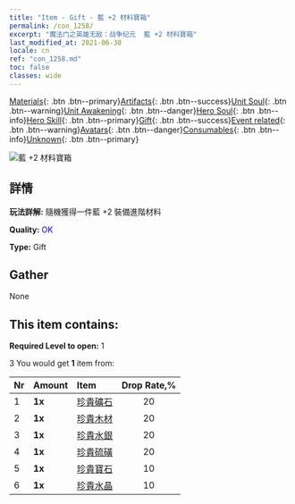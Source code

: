 ```yaml
---
title: "Item - Gift - 藍 +2 材料寶箱"
permalink: /con_1258/
excerpt: "魔法门之英雄无敌：战争纪元  藍 +2 材料寶箱"
last_modified_at: 2021-06-30
locale: cn
ref: "con_1258.md"
toc: false
classes: wide
---
```

 [Materials](/ItemsCN/){: .btn .btn--primary}[Artifacts](/ItemsCN/Artifacts/){: .btn .btn--success}[Unit Soul](/ItemsCN/UnitSoul/){: .btn .btn--warning}[Unit Awakening](/ItemsCN/UnitAwakening/){: .btn .btn--danger}[Hero Soul](/ItemsCN/HeroSoul/){: .btn .btn--info}[Hero Skill](/ItemsCN/HeroSkill/){: .btn .btn--primary}[Gift](/ItemsCN/Gift/){: .btn .btn--success}[Event related](/ItemsCN/Events/){: .btn .btn--warning}[Avatars](/ItemsCN/Avatars/){: .btn .btn--danger}[Consumables](/ItemsCN/Consumables/){: .btn .btn--info}[Unknown](/ItemsCN/Unknown/){: .btn .btn--primary}

 ![藍 +2 材料寶箱](/images/t/i_304002.png)

## 詳情
 **玩法詳解:** 隨機獲得一件藍 +2 裝備進階材料

 **Quality:** <span style="color: #0000CD">OK</span>

 **Type:** Gift

## Gather

  None

## This item contains:

 **Required Level to open:** 1

 3 You would get **1** item  from:

  | Nr | Amount |     Item    | Drop Rate,% |
  |:---|:-------|:------------|:---------:|
  | 1 |  **1x** | [珍貴礦石](/cn/Items/mat_26/) | 20 | 
  | 2 |  **1x** | [珍貴木材](/cn/Items/mat_27/) | 20 | 
  | 3 |  **1x** | [珍貴水銀](/cn/Items/mat_28/) | 20 | 
  | 4 |  **1x** | [珍貴硫磺](/cn/Items/mat_29/) | 20 | 
  | 5 |  **1x** | [珍貴寶石](/cn/Items/mat_30/) | 10 | 
  | 6 |  **1x** | [珍貴水晶](/cn/Items/mat_31/) | 10 | 
